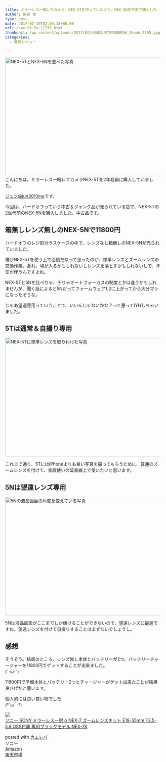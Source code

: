 ```yaml
---
title: ミラーレス一眼レフカメラ、NEX-5Tを持っていたけど、NEX-5Nを中古で購入した
author: 魚住 惇
type: post
date: 2017-02-19T02:59:15+00:00
url: /nex-5t-5n-12737.html
thumbnail: /wp-content/uploads/2017/02/UNADJUSTEDNONRAW_thumb_2195.jpg
categories:
  - 商品レビュー

---
```

<img decoding="async" loading="lazy" src="/wp-content/uploads/2017/02/UNADJUSTEDNONRAW_thumb_2195.jpg" alt="NEX-5TとNEX-5Nを並べた写真" title="UNADJUSTEDNONRAW_thumb_2195.jpg" border="0" width="513" height="383" />  
  
<!--more-->こんにちは。ミラーレス一眼レフカメラNEX-5Tを2年程前に購入していました。

[ジュン@jun3010me][1]です。

今回は、ハードオフっていう中古＆ジャンク品が売られている店で、NEX-5Tの2世代前のNEX-5Nを購入しました。中古品です。

## 箱無しレンズ無しのNEX-5Nで11800円

ハードオフのレジ前ガラスケースの中で、レンズなし箱無しのNEX-5Nが売られていました。

僕がNEX-5Tを使う上で面倒だなって思ったのが、標準レンズとズームレンズの交換作業。あれ、埃が入るかもしれないしレンズを落とすかもしれないしで、不安が伴うんですよね。

NEX-5Tと5Nを比べりゃ、そりゃオートフォーカスの制度とかは違うかもしれませんが、聞く話によると5Nだってファームウェア1.2に上がってから大分マシになったそうな。

じゃあ望遠専用っていうことで、いいんじゃないかな？って思ってIYHしちゃいました。

## 5Tは通常＆自撮り専用

<img decoding="async" loading="lazy" src="/wp-content/uploads/2017/02/UNADJUSTEDNONRAW_thumb_2196.jpg" alt="NEX-5Tに標準レンズを取り付けた写真" title="UNADJUSTEDNONRAW_thumb_2196.jpg" border="0" width="513" height="383" />  
  
これまで通り、5TにはiPhoneよりも良い写真を撮ってもらうために、普通のズームレンズを付けて、普段使いの延長線上で使いたいと思います。

## 5Nは望遠レンズ専用

<img decoding="async" loading="lazy" src="/wp-content/uploads/2017/02/UNADJUSTEDNONRAW_thumb_2197.jpg" alt="5Nの液晶画面の角度を変えている写真" title="UNADJUSTEDNONRAW_thumb_2197.jpg" border="0" width="513" height="383" />  
  
5Nは液晶画面がここまでしか傾けることができないので、望遠レンズに最適ですね。望遠レンズを付けて自撮りすることはまずないでしょうし。

## 感想

そうそう。結局のところ、レンズ無し本体とバッテリーが2つ、バッテリーチャージャーを11800円でゲットすることが出来ました。  
(\`･ω･´)

11800円で予備本体とバッテリー2つとチャージャーがゲット出来たことが結構良さげだと思います。

個人的には良い買い物でした  
(\*´ω｀\*)

<div class="cstmreba">
  <div class="kaerebalink-box">
    <div class="kaerebalink-image">
      <a href="http://www.amazon.co.jp/exec/obidos/ASIN/B005LSY8VS/jn050191-22/" target="_blank" ><img decoding="async" src="https://images-fe.ssl-images-amazon.com/images/I/51MT3fdArvL._SL160_.jpg" style="border: none;" /></a>
    </div>
    <div class="kaerebalink-info">
      <div class="kaerebalink-name">
        <a href="http://www.amazon.co.jp/exec/obidos/ASIN/B005LSY8VS/jn050191-22/" target="_blank" >ソニー SONY ミラーレス一眼 α NEX-7 ズームレンズキット E18-55mm F3.5-5.6 OSS付属 専用ブラックモデル NEX-7K</a></p>
        <div class="kaerebalink-powered-date">
          posted with <a href="http://kaereba.com" rel="nofollow" target="_blank">カエレバ</a>
        </div>
      </div>
      <div class="kaerebalink-detail">
        ソニー
      </div>
      <div class="kaerebalink-link1">
        <div class="shoplinkamazon">
          <a href="http://www.amazon.co.jp/gp/search?keywords=SONY%20%E3%83%9F%E3%83%A9%E3%83%BC%E3%83%AC%E3%82%B9%E4%B8%80%E7%9C%BC%20%CE%B1%20NEX-7%20%E3%82%BA%E3%83%BC%E3%83%A0%E3%83%AC%E3%83%B3%E3%82%BA%E3%82%AD%E3%83%83%E3%83%88&#038;__mk_ja_JP=%E3%82%AB%E3%82%BF%E3%82%AB%E3%83%8A&#038;tag=jn050191-22" target="_blank" >Amazon</a>
        </div>
        <div class="shoplinkrakuten">
          <a href="https://hb.afl.rakuten.co.jp/hgc/10ef1d94.c90f9829.10ef1d95.53606a39/?pc=http%3A%2F%2Fsearch.rakuten.co.jp%2Fsearch%2Fmall%2FSONY%2520%25E3%2583%259F%25E3%2583%25A9%25E3%2583%25BC%25E3%2583%25AC%25E3%2582%25B9%25E4%25B8%2580%25E7%259C%25BC%2520%25CE%25B1%2520NEX-7%2520%25E3%2582%25BA%25E3%2583%25BC%25E3%2583%25A0%25E3%2583%25AC%25E3%2583%25B3%25E3%2582%25BA%25E3%2582%25AD%25E3%2583%2583%25E3%2583%2588%2F-%2Ff.1-p.1-s.1-sf.0-st.A-v.2%3Fx%3D0%26scid%3Daf_ich_link_urltxt%26m%3Dhttp%3A%2F%2Fm.rakuten.co.jp%2F" target="_blank" >楽天市場</a>
        </div>
      </div>
    </div>
    <div class="booklink-footer">
    </div>
  </div>
</div>

 [1]: https://twitter.com/jun3010me